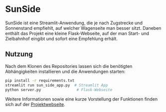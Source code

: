 # SunSide

SunSide ist eine Streamlit-Anwendung, die je nach Zugstrecke und Sonnenstand empfiehlt, auf welcher Wagenseite man besser sitzt. Daneben enthält das Projekt eine kleine Flask-Webseite, auf der man Start- und Zielbahnhof eingibt und sofort eine Empfehlung erhält.

## Nutzung

Nach dem Klonen des Repositories lassen sich die benötigten Abhängigkeiten installieren und die Anwendungen starten:

```bash
pip install -r requirements.txt
streamlit run sun_side_app.py  # Streamlit App
python server.py                # Flask-Webseite
```

Weitere Informationen sowie eine kurze Vorstellung der Funktionen finden sich auf der [Projektwebseite](./index.html).
